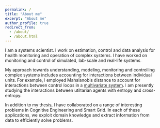 ```yaml
---
permalink: /
title: "About me"
excerpt: "About me"
author_profile: true
redirect_from: 
  - /about/
  - /about.html
---
```


I am a systems scientist. I work on estimation, control and data analysis for health monitoring and operation of complex systems.
I have worked on monitoring and control of simulated, lab-scale and real-life systems.

My approach towards understanding, modeling, monitoring and controlling complex systems includes accounting for interactions between individual units.
For example, I employed Mahalanobis distance to account for interactions between control loops in a [multivariate system](https://doi.org/10.1109/TCST.2015.2468087).
I am presently studying the interactions between utiltarian agents with entropy and cross-entropy.

In addition to my thesis, I have collaborated on a range of interesting problems in Cognitive Engineering and Smart Grid.
In each of these applications, we exploit domain knowledge and extract information from data to efficiently solve problems.